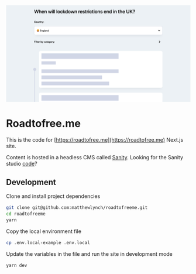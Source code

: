 ![](/public/social-card.png)

# Roadtofree.me

This is the code for [https://roadtofree.me](https://roadtofree.me) Next.js site.

Content is hosted in a headless CMS called [Sanity](https://sanity.io). Looking for the Sanity studio [code](https://github.com/matthewlynch/roadtofreeme-cms)?

## Development

Clone and install project dependencies

```sh
git clone git@github.com:matthewlynch/roadtofreeme.git
cd roadtofreeme
yarn
```

Copy the local environment file

```sh
cp .env.local-example .env.local
```

Update the variables in the file and run the site in development mode

```sh
yarn dev
```
